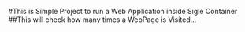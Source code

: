 #This is Simple Project to run a Web Application inside Sigle Container
##This will check how many times a WebPage is Visited...
